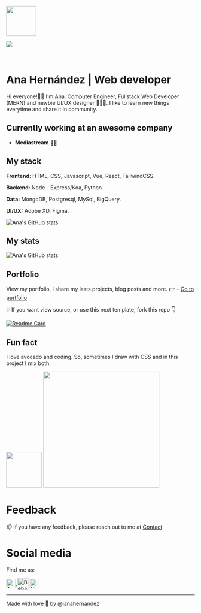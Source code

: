<p align="left" class="circle">
<img width="80" class="circle" src="https://res.cloudinary.com/ianahernandez/image/upload/v1620496995/Intersect_788fb974fd.png?1767584.924999999">
</p>

<p align="left">
<a href="https://twitter.com/ianahernandez"><img src="https://img.shields.io/twitter/follow/ianahernandez?label=Follow&style=social"></a>
</p></br>

# Ana Hernández | Web developer

Hi everyone!👋🏽 I'm Ana. Computer Engineer, Fullstack Web Developer (MERN) and newbie UI/UX designer 👩🏻‍💻. I like to learn new things everytime and share it in community.  
  
## Currently working at an awesome company

- **Mediastream** 💚🚀

## My stack

**Frontend:** HTML, CSS, Javascript, Vue, React, TailwindCSS.

**Backend:** Node - Express/Koa, Python.

**Data:** MongoDB, Postgresql, MySql, BigQuery.

**UI/UX:** Adobe XD, Figma.

![Ana's GitHub stats](https://github-readme-stats-ten-ebon.vercel.app/api/top-langs?username=ianahernandez&show_icons=true&count_private=true&theme=tokyonight&title_color=f2f2f2&icon_color=ecd748&text_color=b9a0da&langs_count=6)


## My stats

![Ana's GitHub stats](https://github-readme-stats-ten-ebon.vercel.app/api?username=ianahernandez&show_icons=true&count_private=true&theme=tokyonight&title_color=f2f2f2&icon_color=ecd748&text_color=b9a0da)

## Portfolio
View my portfolio, I share my lasts projects, blog posts and more.
:point_right: - [Go to portfolio](https://ianahernandez.tech)

:bulb: If you want view source, or use this next template, fork this repo :point_down:


[![Readme Card](https://github-readme-stats-ten-ebon.vercel.app/api/pin/?username=ianahernandez&repo=portfolio-next&show_owner=true&show_icons=true&theme=tokyonight&title_color=f2f2f2&icon_color=ecd748&text_color=b9a0da)](https://github.com/ianahernandez/portfolio-next)

  
## Fun fact

I love avocado and coding. So, sometimes I draw with CSS and in this project I mix both.

<p align="left">
  <img width=95 src="https://pbs.twimg.com/media/Eey0uiRWAAcpR6t.png">
  <a href="https://github.com/ianahernandez/avocado-css"><img align="" width="310px" src="https://github-readme-stats.vercel.app/api/pin/?username=ianahernandez&repo=avocado-css&show_owner=true&show_icons=true&theme=tokyonight&title_color=f2f2f2&icon_color=ecd748&text_color=b9a0da"/></a>
</p>


# Feedback

📫 If you have any feedback, please reach out to me at [Contact](https://ianahernandez.tech/contacto)

# Social media

Find me as:

<p align="left">
<a href="https://twitter.com/ianahernandez" target="blank"><img align="center" src="https://res.cloudinary.com/ianahernandez/image/upload/v1651070694/3256013_8dccb2f9ba.png" alt="Twitter Account" height="25"</a>
<a href="https://behance.net/ianahernandez" target="blank"><img align="center" src="https://res.cloudinary.com/ianahernandez/image/upload/v1651070628/3991886_e60cf9d4f2.png" alt="Behance Account" height="30" /></a>
<a href="https://linkedin.com/in/ianahernandez/" target="blank"><img align="center" src="https://res.cloudinary.com/ianahernandez/image/upload/v1651070669/3536505_6dc32bd7ca.png" alt="Linkedin Account" height="25"/></a>
</p>



______

Made with love :purple_heart: by @ianahernandez

  

